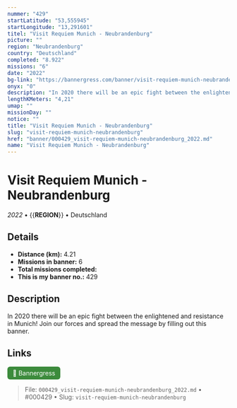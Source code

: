 ```yaml
---
nummer: "429"
startLatitude: "53,555945"
startLongitude: "13,291601"
titel: "Visit Requiem Munich - Neubrandenburg"
picture: ""
region: "Neubrandenburg"
country: "Deutschland"
completed: "8.922"
missions: "6"
date: "2022"
bg-link: "https://bannergress.com/banner/visit-requiem-munich-neubrandenburg-0a5c"
onyx: "0"
description: "In 2020 there will be an epic fight between the enlightened and resistance in Munich! Join our forces and spread the message by filling out this banner."
lengthKMeters: "4,21"
umap: ""
missionDay: ""
notice: ""
title: "Visit Requiem Munich - Neubrandenburg"
slug: "visit-requiem-munich-neubrandenburg"
href: "banner/000429_visit-requiem-munich-neubrandenburg_2022.md"
name: "Visit Requiem Munich - Neubrandenburg"
---
```

# Visit Requiem Munich - Neubrandenburg

*2022* • {{__REGION__}} • Deutschland





## Details
- **Distance (km):** 4.21
- **Missions in banner:** 6
- **Total missions completed:** 
- **This is my banner no.:** 429



## Description
In 2020 there will be an epic fight between the enlightened and resistance in Munich! Join our forces and spread the message by filling out this banner.



## Links
<a href="https://bannergress.com/banner/visit-requiem-munich-neubrandenburg-0a5c" target="_blank" style="display:inline-block;margin-right:8px;padding:6px 12px;background:#3c8b3c;color:#fff;text-decoration:none;border-radius:6px;">🔗 Bannergress</a>



> File: `000429_visit-requiem-munich-neubrandenburg_2022.md` • #000429 • Slug: `visit-requiem-munich-neubrandenburg`
